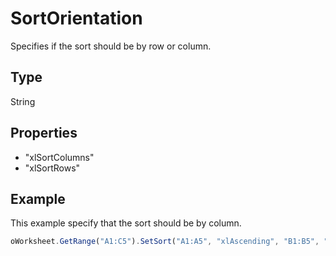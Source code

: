# SortOrientation

Specifies if the sort should be by row or column.

## Type

String

## Properties

- "xlSortColumns" 
- "xlSortRows"

## Example

This example specify that the sort should be by column.

```javascript
oWorksheet.GetRange("A1:C5").SetSort("A1:A5", "xlAscending", "B1:B5", "xlDescending", "C1:C5", "xlAscending", "xlYes", "xlSortColumns");
```